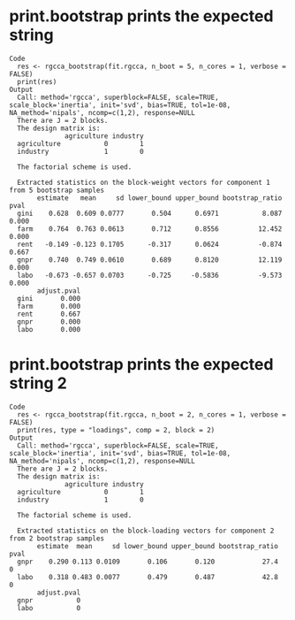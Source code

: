 # print.bootstrap prints the expected string

    Code
      res <- rgcca_bootstrap(fit.rgcca, n_boot = 5, n_cores = 1, verbose = FALSE)
      print(res)
    Output
      Call: method='rgcca', superblock=FALSE, scale=TRUE, scale_block='inertia', init='svd', bias=TRUE, tol=1e-08, NA_method='nipals', ncomp=c(1,2), response=NULL 
      There are J = 2 blocks.
      The design matrix is:
                  agriculture industry
      agriculture           0        1
      industry              1        0
      
      The factorial scheme is used.
      
      Extracted statistics on the block-weight vectors for component 1 from 5 bootstrap samples 
           estimate   mean     sd lower_bound upper_bound bootstrap_ratio  pval
      gini    0.628  0.609 0.0777       0.504      0.6971           8.087 0.000
      farm    0.764  0.763 0.0613       0.712      0.8556          12.452 0.000
      rent   -0.149 -0.123 0.1705      -0.317      0.0624          -0.874 0.667
      gnpr    0.740  0.749 0.0610       0.689      0.8120          12.119 0.000
      labo   -0.673 -0.657 0.0703      -0.725     -0.5836          -9.573 0.000
           adjust.pval
      gini       0.000
      farm       0.000
      rent       0.667
      gnpr       0.000
      labo       0.000

# print.bootstrap prints the expected string 2

    Code
      res <- rgcca_bootstrap(fit.rgcca, n_boot = 2, n_cores = 1, verbose = FALSE)
      print(res, type = "loadings", comp = 2, block = 2)
    Output
      Call: method='rgcca', superblock=FALSE, scale=TRUE, scale_block='inertia', init='svd', bias=TRUE, tol=1e-08, NA_method='nipals', ncomp=c(1,2), response=NULL 
      There are J = 2 blocks.
      The design matrix is:
                  agriculture industry
      agriculture           0        1
      industry              1        0
      
      The factorial scheme is used.
      
      Extracted statistics on the block-loading vectors for component 2 from 2 bootstrap samples 
           estimate  mean     sd lower_bound upper_bound bootstrap_ratio pval
      gnpr    0.290 0.113 0.0109       0.106       0.120            27.4    0
      labo    0.318 0.483 0.0077       0.479       0.487            42.8    0
           adjust.pval
      gnpr           0
      labo           0


